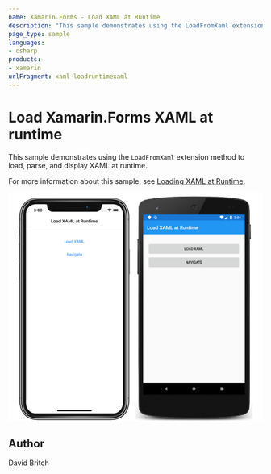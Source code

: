 ```yaml
---
name: Xamarin.Forms - Load XAML at Runtime
description: "This sample demonstrates using the LoadFromXaml extension method to load, parse, and display XAML at runtime #ui"
page_type: sample
languages:
- csharp
products:
- xamarin
urlFragment: xaml-loadruntimexaml
---
```

# Load Xamarin.Forms XAML at runtime

This sample demonstrates using the `LoadFromXaml` extension method to load, parse, and display XAML at runtime.

For more information about this sample, see [Loading XAML at Runtime](https://docs.microsoft.com/xamarin/xamarin-forms/xaml/runtime-load).

![Load XAML at Runtime application screenshot](Screenshots/01All.png "Load XAML at Runtime application screenshot")

## Author

David Britch
